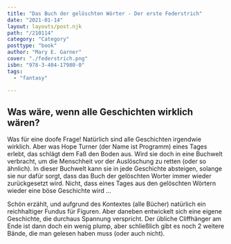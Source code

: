 ```yaml
---
title: "Das Buch der gelöschten Wörter - Der erste Federstrich"
date: "2021-01-14"
layout: layouts/post.njk
path: "/210114"
category: "Category"
posttype: "book"
author: "Mary E. Garner"
cover: "./federstrich.png"
isbn: "978-3-404-17980-0"
tags:
  - "fantasy"

---
```

## Was wäre, wenn alle Geschichten wirklich wären?

Was für eine doofe Frage! Natürlich sind alle Geschichten irgendwie wirklich. Aber was Hope Turner (der Name ist Programm) eines Tages erlebt, das schlägt dem Faß den Boden aus. Wird sie doch in eine Buchwelt verbracht, um die Menschheit vor der Auslöschung zu retten (oder so ähnlich). In dieser Buchwelt kann sie in jede Geschichte absteigen, solange sie nur dafür sorgt, dass das Buch der gelöschten Worter immer wieder zurückgesetzt wird. Nicht, dass eines Tages aus den gelöschten Wörtern wieder eine böse Geschichte wird ...

Schön erzählt, und aufgrund des Kontextes (alle Bücher) natürlich ein reichhaltiger Fundus für Figuren. Aber daneben entwickelt sich eine eigene Geschichte, die durchaus Spannung verspricht. Der übliche Cliffhänger am Ende ist dann doch ein wenig plump, aber schließlich gibt es noch 2 weitere Bände, die man gelesen haben muss (oder auch nicht).
